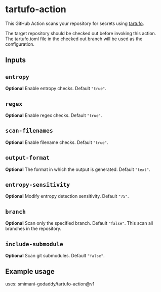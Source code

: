 # tartufo-action

This GitHub Action scans your repository for secrets using [tartufo](https://github.com/godaddy/tartufo).

The target repository should be checked out before invoking this action. The tartufo.toml file in the checked out branch
will be used as the configuration.

## Inputs

## `entropy`

**Optional** Enable entropy checks. Default `"true"`.

## `regex`

**Optional** Enable regex checks. Default `"true"`.

## `scan-filenames`

**Optional** Enable filename checks. Default `"true"`.

## `output-format`

**Optional** The format in which the output is generated. Default `"text"`.

## `entropy-sensitivity`

**Optional** Modify entropy detection sensitivity. Default `"75"`.

## `branch`

**Optional** Scan only the specified branch. Default `"false"`. This scan all branches in the repository.

## `include-submodule`

**Optional** Scan git submodules. Default `"false"`.

## Example usage

uses: smimani-godaddy/tartufo-action@v1
